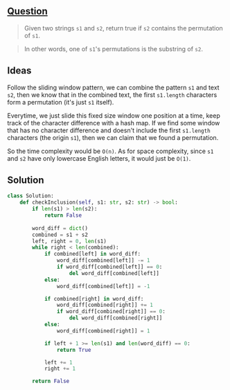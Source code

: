## [Question](https://leetcode.com/problems/permutation-in-string)

> Given two strings `s1` and `s2`, return true if `s2` contains the permutation of `s1`.

> In other words, one of `s1`'s permutations is the substring of `s2`.


## Ideas

Follow the sliding window pattern, we can combine the pattern `s1` and text `s2`, then we know that in the combined text, the first `s1.length` characters form a permutation (it's just `s1` itself).

Everytime, we just slide this fixed size window one position at a time, keep track of the character difference with a hash map. If we find some window that has no character difference and doesn't include the first `s1.length` characters (the origin `s1`), then we can claim that we found a permutation.

So the time complexity would be `O(n)`. As for space complexity, since `s1` and `s2` have only lowercase English letters, it would just be `O(1)`.

## Solution

```py
class Solution:
    def checkInclusion(self, s1: str, s2: str) -> bool:
        if len(s1) > len(s2):
            return False
        
        word_diff = dict()
        combined = s1 + s2
        left, right = 0, len(s1)
        while right < len(combined):
            if combined[left] in word_diff:
                word_diff[combined[left]] -= 1
                if word_diff[combined[left]] == 0:
                    del word_diff[combined[left]]
            else:
                word_diff[combined[left]] = -1

            if combined[right] in word_diff:
                word_diff[combined[right]] += 1
                if word_diff[combined[right]] == 0:
                    del word_diff[combined[right]]
            else:
                word_diff[combined[right]] = 1

            if left + 1 >= len(s1) and len(word_diff) == 0:
                return True

            left += 1
            right += 1

        return False
```